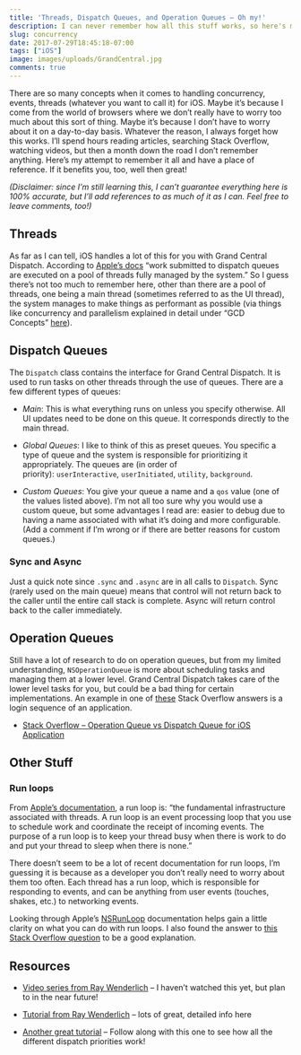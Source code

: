 ```yaml
---
title: 'Threads, Dispatch Queues, and Operation Queues – Oh my!'
description: I can never remember how all this stuff works, so here's my attempt to summarize it for my future self.
slug: concurrency
date: 2017-07-29T18:45:18-07:00
tags: ["iOS"]
image: images/uploads/GrandCentral.jpg
comments: true
---
```

There are so many concepts when it comes to handling concurrency, events, threads (whatever you want to call it) for iOS. Maybe it’s because I come from the world of browsers where we don’t really have to worry too much about this sort of thing. Maybe it’s because I don’t have to worry about it on a day-to-day basis. Whatever the reason, I always forget how this works. I’ll spend hours reading articles, searching Stack Overflow, watching videos, but then a month down the road I don’t remember anything. Here’s my attempt to remember it all and have a place of reference. If it benefits you, too, well then great!

*(Disclaimer: since I’m still learning this, I can’t guarantee everything here is 100% accurate, but I’ll add references to as much of it as I can. Feel free to leave comments, too!)*

## Threads

As far as I can tell, iOS handles a lot of this for you with Grand Central Dispatch. According to [Apple’s docs](https://developer.apple.com/documentation/dispatch) “work submitted to dispatch queues are executed on a pool of threads fully managed by the system.” So I guess there’s not too much to remember here, other than there are a pool of threads, one being a main thread (sometimes referred to as the UI thread), the system manages to make things as performant as possible (via things like concurrency and parallelism explained in detail under “GCD Concepts” [here](https://www.raywenderlich.com/148513/grand-central-dispatch-tutorial-swift-3-part-1)).

## Dispatch Queues

The `Dispatch` class contains the interface for Grand Central Dispatch. It is used to run tasks on other threads through the use of queues. There are a few different types of queues:

* *Main*: This is what everything runs on unless you specify otherwise. All UI updates need to be done on this queue. It corresponds directly to the main thread.

* *Global Queues*: I like to think of this as preset queues. You specific a type of queue and the system is responsible for prioritizing it appropriately. The queues are (in order of priority): `userInteractive`, `userInitiated`, `utility`, `background`.

* *Custom Queues*: You give your queue a name and a `qos` value (one of the values listed above). I’m not all too sure why you would use a custom queue, but some advantages I read are: easier to debug due to having a name associated with what it’s doing and more configurable. (Add a comment if I’m wrong or if there are better reasons for custom queues.)

### Sync and Async

Just a quick note since `.sync` and `.async` are in all calls to `Dispatch`. Sync (rarely used on the main queue) means that control will not return back to the caller until the entire call stack is complete. Async will return control back to the caller immediately.

## Operation Queues

Still have a lot of research to do on operation queues, but from my limited understanding, `NSOperationQueue` is more about scheduling tasks and managing them at a lower level. Grand Central Dispatch takes care of the lower level tasks for you, but could be a bad thing for certain implementations. An example in one of [these](https://stackoverflow.com/questions/40764140/operationqueue-main-vs-dispatchqueue-main) Stack Overflow answers is a login sequence of an application.

* [Stack Overflow – Operation Queue vs Dispatch Queue for iOS Application](https://stackoverflow.com/questions/7078658/operation-queue-vs-dispatch-queue-for-ios-application)

## Other Stuff

### Run loops

From [Apple’s documentation](https://developer.apple.com/library/content/documentation/Cocoa/Conceptual/Multithreading/RunLoopManagement/RunLoopManagement.html), a run loop is: “the fundamental infrastructure associated with threads. A run loop is an event processing loop that you use to schedule work and coordinate the receipt of incoming events. The purpose of a run loop is to keep your thread busy when there is work to do and put your thread to sleep when there is none.”

There doesn’t seem to be a lot of recent documentation for run loops, I’m guessing it is because as a developer you don’t really need to worry about them too often. Each thread has a run loop, which is responsible for responding to events, and can be anything from user events (touches, shakes, etc.) to networking events.

Looking through Apple’s [NSRunLoop](https://developer.apple.com/documentation/foundation/nsrunloop) documentation helps gain a little clarity on what you can do with run loops. I also found the answer to [this Stack Overflow question](https://stackoverflow.com/questions/12091212/understanding-nsrunloop) to be a good explanation.

## Resources

* [Video series from Ray Wenderlich](https://videos.raywenderlich.com/courses/55-ios-concurrency-with-gcd-and-operations/lessons/1) – I haven’t watched this yet, but plan to in the near future!

* [Tutorial from Ray Wenderlich](https://www.raywenderlich.com/148513/grand-central-dispatch-tutorial-swift-3-part-1) – lots of great, detailed info here

* [Another great tutorial](https://www.appcoda.com/grand-central-dispatch/) – Follow along with this one to see how all the different dispatch priorities work!
